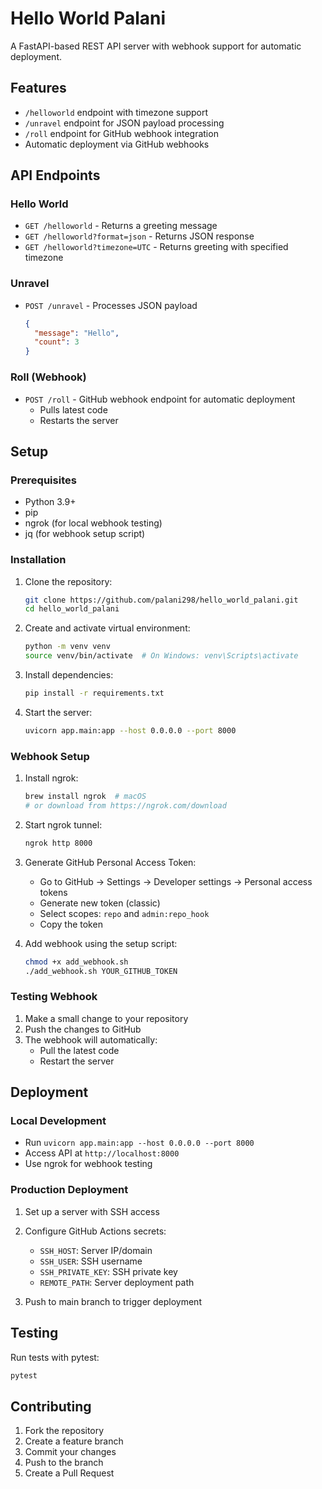 # Hello World Palani

A FastAPI-based REST API server with webhook support for automatic deployment.

## Features

- `/helloworld` endpoint with timezone support
- `/unravel` endpoint for JSON payload processing
- `/roll` endpoint for GitHub webhook integration
- Automatic deployment via GitHub webhooks

## API Endpoints

### Hello World
- `GET /helloworld` - Returns a greeting message
- `GET /helloworld?format=json` - Returns JSON response
- `GET /helloworld?timezone=UTC` - Returns greeting with specified timezone

### Unravel
- `POST /unravel` - Processes JSON payload
  ```json
  {
    "message": "Hello",
    "count": 3
  }
  ```

### Roll (Webhook)
- `POST /roll` - GitHub webhook endpoint for automatic deployment
  - Pulls latest code
  - Restarts the server

<!-- ### CRUD Operations
- `GET /items/` - List all items
- `POST /items/` - Create new item
- `GET /items/{item_id}` - Get specific item
- `PUT /items/{item_id}` - Update item
- `DELETE /items/{item_id}` - Delete item -->

## Setup

### Prerequisites
- Python 3.9+
- pip
- ngrok (for local webhook testing)
- jq (for webhook setup script)

### Installation

1. Clone the repository:
   ```bash
   git clone https://github.com/palani298/hello_world_palani.git
   cd hello_world_palani
   ```

2. Create and activate virtual environment:
   ```bash
   python -m venv venv
   source venv/bin/activate  # On Windows: venv\Scripts\activate
   ```

3. Install dependencies:
   ```bash
   pip install -r requirements.txt
   ```

4. Start the server:
   ```bash
   uvicorn app.main:app --host 0.0.0.0 --port 8000
   ```

### Webhook Setup

1. Install ngrok:
   ```bash
   brew install ngrok  # macOS
   # or download from https://ngrok.com/download
   ```

2. Start ngrok tunnel:
   ```bash
   ngrok http 8000
   ```

3. Generate GitHub Personal Access Token:
   - Go to GitHub → Settings → Developer settings → Personal access tokens
   - Generate new token (classic)
   - Select scopes: `repo` and `admin:repo_hook`
   - Copy the token

4. Add webhook using the setup script:
   ```bash
   chmod +x add_webhook.sh
   ./add_webhook.sh YOUR_GITHUB_TOKEN
   ```

### Testing Webhook

1. Make a small change to your repository
2. Push the changes to GitHub
3. The webhook will automatically:
   - Pull the latest code
   - Restart the server

## Deployment

### Local Development
- Run `uvicorn app.main:app --host 0.0.0.0 --port 8000`
- Access API at `http://localhost:8000`
- Use ngrok for webhook testing

### Production Deployment
1. Set up a server with SSH access
2. Configure GitHub Actions secrets:
   - `SSH_HOST`: Server IP/domain
   - `SSH_USER`: SSH username
   - `SSH_PRIVATE_KEY`: SSH private key
   - `REMOTE_PATH`: Server deployment path

3. Push to main branch to trigger deployment

## Testing

Run tests with pytest:
```bash
pytest
```

## Contributing

1. Fork the repository
2. Create a feature branch
3. Commit your changes
4. Push to the branch
5. Create a Pull Request
